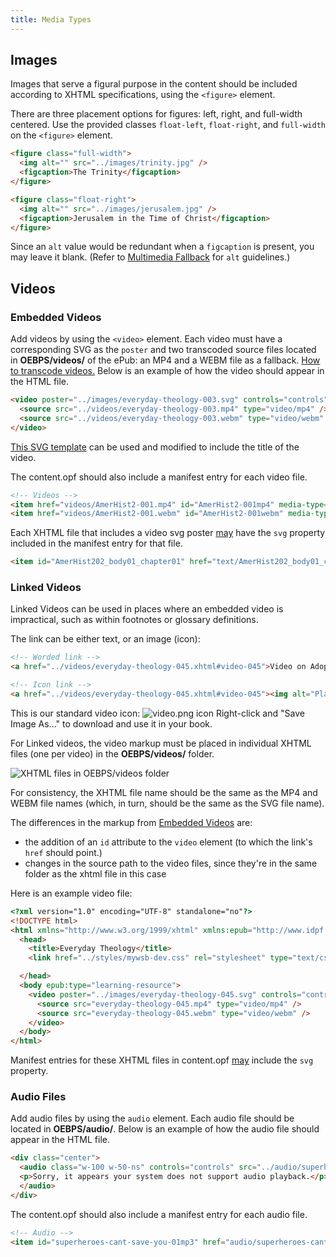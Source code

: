 ```yaml
---
title: Media Types
---
```

## Images

Images that serve a figural purpose in the content should be included according to XHTML specifications, using the `<figure>` element.

There are three placement options for figures: left, right, and full-width centered. Use the provided classes `float-left`, `float-right`, and `full-width` on the `<figure>` element.

```html
<figure class="full-width">
  <img alt="" src="../images/trinity.jpg" />
  <figcaption>The Trinity</figcaption>
</figure>

<figure class="float-right">
  <img alt="" src="../images/jerusalem.jpg" />
  <figcaption>Jerusalem in the Time of Christ</figcaption>
</figure>
```

Since an `alt` value would be redundant when a `figcaption` is present, you may leave it blank. (Refer to [Multimedia Fallback](html_style.html#Multimedia-Fallback) for `alt` guidelines.)

## Videos

### Embedded Videos

Add videos by using the `<video>` element. Each video must have a corresponding SVG as the `poster` and two transcoded source files located in **OEBPS/videos/** of the ePub: an MP4 and a WEBM file as a fallback. [How to transcode videos.](https://github.com/bhdirect-ebooks/transcode-video/blob/main/README.md) Below is an example of how the video should appear in the HTML file.

```html
<video poster="../images/everyday-theology-003.svg" controls="controls" preload="none">
  <source src="../videos/everyday-theology-003.mp4" type="video/mp4" />
  <source src="../videos/everyday-theology-003.webm" type="video/webm" />
</video>
```

[This SVG template](https://drive.google.com/file/d/1zB15OlTyGdrKX_L42XjTBSeQJ2TzHK2M/view?usp=sharing) can be used and modified to include the title of the video.

The content.opf should also include a manifest entry for each video file.

```html
<!-- Videos -->
<item href="videos/AmerHist2-001.mp4" id="AmerHist2-001mp4" media-type="video/mp4" />
<item href="videos/AmerHist2-001.webm" id="AmerHist2-001webm" media-type="video/webm" />
```

Each XHTML file that includes a video svg poster [may](https://www.w3.org/publishing/epub3/epub-packages.html#sec-svg) have the `svg` property included in the manifest entry for that file.

```html
<item id="AmerHist202_body01_chapter01" href="text/AmerHist202_body01_chapter01.xhtml" media-type="application/xhtml+xml" properties="svg" />
```

### Linked Videos

Linked Videos can be used in places where an embedded video is impractical, such as within footnotes or glossary definitions.

The link can be either text, or an image (icon):

```html
<!-- Worded link -->
<a href="../videos/everyday-theology-045.xhtml#video-045">Video on Adoption</a>

<!-- Icon link -->
<a href="../videos/everyday-theology-045.xhtml#video-045"><img alt="Play Video" src="../images/video.png" /></a>
```

This is our standard video icon: ![video.png icon](/assets/images/uploads/video.png) Right-click and "Save Image As..." to download and use it in your book.

For Linked videos, the video markup must be placed in individual XHTML files (one per video) in the **OEBPS/videos/** folder.

![XHTML files in OEBPS/videos folder](/assets/images/uploads/videos-folder.png)

For consistency, the XHTML file name should be the same as the MP4 and WEBM file names (which, in turn, should be the same as the SVG file name).

The differences in the markup from [Embedded Videos](#Embedded-Videos) are:
- the addition of an `id` attribute to the `video` element (to which the link's `href` should point.)
- changes in the source path to the video files, since they're in the same folder as the xhtml file in this case

Here is an example video file:

```html
<?xml version="1.0" encoding="UTF-8" standalone="no"?>
<!DOCTYPE html>
<html xmlns="http://www.w3.org/1999/xhtml" xmlns:epub="http://www.idpf.org/2007/ops">
  <head>
    <title>Everyday Theology</title>
    <link href="../styles/mywsb-dev.css" rel="stylesheet" type="text/css" />

  </head>
  <body epub:type="learning-resource">
    <video poster="../images/everyday-theology-045.svg" controls="controls" preload="none" id="video-045">
      <source src="everyday-theology-045.mp4" type="video/mp4" />
      <source src="everyday-theology-045.webm" type="video/webm" />
    </video>
  </body>
</html>
```

Manifest entries for these XHTML files in content.opf [may](https://www.w3.org/publishing/epub3/epub-packages.html#sec-svg) include the `svg` property.

### Audio Files

Add audio files by using the `audio` element. Each audio file should be located in **OEBPS/audio/**. Below is an example of how the audio file should appear in the HTML file.

```html
<div class="center">
  <audio class="w-100 w-50-ns" controls="controls" src="../audio/superheroes-cant-save-you-05.mp3" >
  <p>Sorry, it appears your system does not support audio playback.</p>
  </audio>
</div>
```

The content.opf should also include a manifest entry for each audio file.

```html
<!-- Audio -->
<item id="superheroes-cant-save-you-01mp3" href="audio/superheroes-cant-save-you-01.mp3" media-type="audio/mp3" />
```


